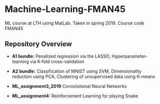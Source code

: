 # Machine-Learning-FMAN45
ML course at LTH using MatLab. Taken in spring 2019. Course code FMAN45

## Repository Overview

- **A1 bundle:** Penalized regression via the LASSO, Hyperparameter-learning via K-fold cross-validation

- **A2 bundle:** Classification of MNIST using SVM, Dimensionality reduction using PCA, Clustering of unsupervised data using K-means

- **ML_assignment3_2019** Convolutional Neural Networks

- **ML_assignment4:** Reinforcement Learning for playing Snake
